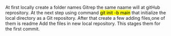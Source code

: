 At first locally create a folder names Gitrep the same naame will at gitHub reprository.
At the next step  using command <mark>git init -b main</mark> that initialize the local directory as a Git repository.
After that create a few adding files,one of them is readme
Add the files in new local repository. This stages them for the first commit.

